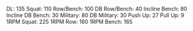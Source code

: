 DL: 135
 Squat: 110
 Row/Bench: 100
 DB Row/Bench: 40
 Incline Bench: 80
 Incline DB Bench: 30
 Military: 80
 DB Military: 30
 Push Up: 27
 Pull Up: 9
 1RPM Squat: 225
 1RPM Row: 180
 1RPM Bench: 165
